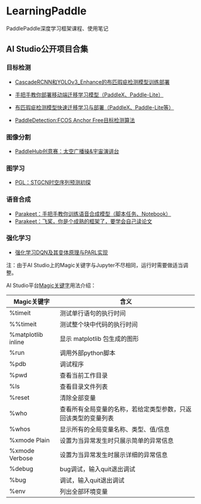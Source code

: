 # LearningPaddle
PaddlePaddle深度学习框架课程、使用笔记

## AI Studio公开项目合集

### 目标检测

- [CascadeRCNN和YOLOv3_Enhance的布匹瑕疵检测模型训练部署](https://aistudio.baidu.com/aistudio/projectdetail/532715)

- [手把手教你部署移动端迁移学习模型（PaddleX、Paddle-Lite）](https://aistudio.baidu.com/aistudio/projectdetail/613622)

- [布匹瑕疵检测模型快速迁移学习与部署（PaddleX、Paddle-Lite等）](https://aistudio.baidu.com/aistudio/projectdetail/618168)

- [PaddleDetection:FCOS Anchor Free目标检测算法](https://aistudio.baidu.com/aistudio/projectdetail/237690)

### 图像分割

- [PaddleHub创意赛：太空广播操&宇宙演讲台](https://aistudio.baidu.com/aistudio/projectdetail/518071)

### 图学习

- [PGL：STGCN时空序列预测初探](https://aistudio.baidu.com/aistudio/projectdetail/592858)

### 语音合成

- [Parakeet：手把手教你训练语音合成模型（脚本任务、Notebook）](https://aistudio.baidu.com/aistudio/projectdetail/639029)
- [Parakeet：飞桨，你是个成熟的框架了，要学会自己读论文](https://aistudio.baidu.com/aistudio/projectdetail/676162)

### 强化学习

- [强化学习DQN及其变体原理与PARL实现](https://aistudio.baidu.com/aistudio/projectdetail/700108)



注：由于AI Studio上的Magic关键字与Jupyter不尽相同，运行时需要做适当调整。

AI Studio平台[Magic关键字](https://ai.baidu.com/ai-doc/AISTUDIO/sk3e2z8sb#命令编辑模式)用法介绍：

| Magic关键字        | 含义                                                         |
| ------------------ | ------------------------------------------------------------ |
| %timeit            | 测试单行语句的执行时间                                       |
| %%timeit           | 测试整个块中代码的执行时间                                   |
| %matplotlib inline | 显示 matplotlib 包生成的图形                                 |
| %run               | 调用外部python脚本                                           |
| %pdb               | 调试程序                                                     |
| %pwd               | 查看当前工作目录                                             |
| %ls                | 查看目录文件列表                                             |
| %reset             | 清除全部变量                                                 |
| %who               | 查看所有全局变量的名称，若给定类型参数，只返回该类型的变量列表 |
| %whos              | 显示所有的全局变量名称、类型、值/信息                        |
| %xmode Plain       | 设置为当异常发生时只展示简单的异常信息                       |
| %xmode Verbose     | 设置为当异常发生时展示详细的异常信息                         |
| %debug             | bug调试，输入quit退出调试                                    |
| %bug               | 调试，输入quit退出调试                                       |
| %env               | 列出全部环境变量                                             |